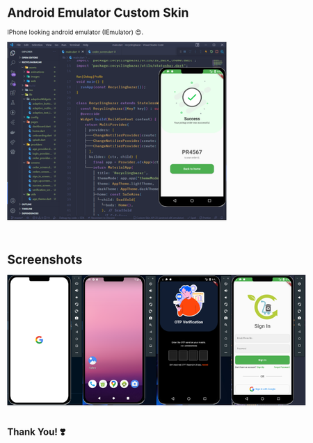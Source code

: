 # **Android Emulator Custom Skin**

IPhone looking android emulator (IEmulator) 😍.

![](/assets/preview.png)

<br />

# Screenshots

<div style="display: flex; justify-content: space-between;">
<img src="./assets/emu-boot.png" height="300"  />
<img src="./assets/emu-home.png" height="300"  />
<img src="./assets/emu-dark.png" height="300"  />
<img src="./assets/emu-light.png" height="300" />

</div>

<br />

## **Thank You! ❣️**
